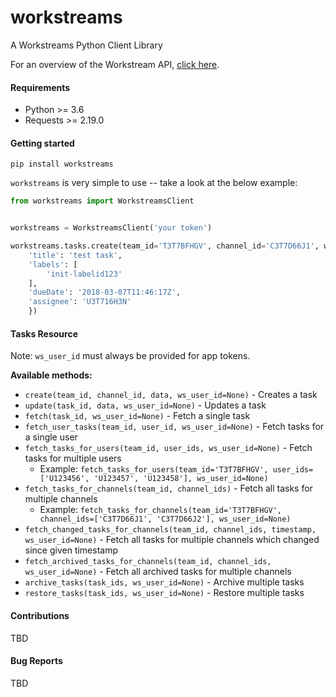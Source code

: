# workstreams
A Workstreams Python Client Library


For an overview of the Workstream API, [click here](https://s3-us-west-2.amazonaws.com/files.workstreams.ai/docs/api-v1.html).


#### Requirements
- Python >= 3.6
- Requests >= 2.19.0

#### Getting started
`pip install workstreams`

`workstreams` is very simple to use -- take a look at the below example:
```python
from workstreams import WorkstreamsClient


workstreams = WorkstreamsClient('your token')

workstreams.tasks.create(team_id='T3T7BFHGV', channel_id='C3T7D66J1', ws_user_id='U3T716H3N', data={
    'title': 'test task',
    'labels': [
        'init-labelid123'
    ],
    'dueDate': '2018-03-07T11:46:17Z',
    'assignee': 'U3T716H3N'
    })

```

#### Tasks Resource
Note: `ws_user_id` must always be provided for app tokens. 

**Available methods:**
- `create(team_id, channel_id, data, ws_user_id=None)` - Creates a task
- `update(task_id, data, ws_user_id=None)` - Updates a task
- `fetch(task_id, ws_user_id=None)` - Fetch a single task
- `fetch_user_tasks(team_id, user_id, ws_user_id=None)` - Fetch tasks for a single user
- `fetch_tasks_for_users(team_id, user_ids, ws_user_id=None)` - Fetch tasks for multiple users
  * Example: `fetch_tasks_for_users(team_id='T3T7BFHGV', user_ids=['U123456', 'U123457', 'U123458'], ws_user_id=None)`
- `fetch_tasks_for_channels(team_id, channel_ids)` - Fetch all tasks for multiple channels
  * Example: `fetch_tasks_for_channels(team_id='T3T7BFHGV', channel_ids=['C3T7D66J1', 'C3T7D66J2'], ws_user_id=None)`
- `fetch_changed_tasks_for_channels(team_id, channel_ids, timestamp, ws_user_id=None)` - Fetch all tasks for multiple channels which changed since given timestamp
- `fetch_archived_tasks_for_channels(team_id, channel_ids, ws_user_id=None)` - Fetch all archived tasks for multiple channels
- `archive_tasks(task_ids, ws_user_id=None)` - Archive multiple tasks
- `restore_tasks(task_ids, ws_user_id=None)` - Restore multiple tasks


#### Contributions
TBD

#### Bug Reports
TBD 
